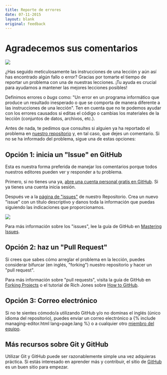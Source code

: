 ```yaml
---
title: Reporte de errores
date: 07-11-2015
layout: blank
original: feedback
---
```


# Agradecemos sus comentarios

<img src="{{site.baseurl}}/images/reader-sm.png" class="garnish rounded float-left" />

¿Has seguido meticulosamente las instrucciones de una lección y aún así has encontrado algún fallo o error? Gracias por tomarte el tiempo de reportar un problema con una de nuestras lecciones. ¡Tu ayuda es crucial para ayudarnos a mantener las mejores lecciones posibles!

Definimos errores o *bugs* como: "Un error en un programa informático que produce un resultado inesperado o que se comporta de manera diferente a las instrucciones de una lección". Ten en cuenta que no te podemos ayudar con los errores causados si editas el código o cambias los materiales de la lección (conjuntos de datos, archivos, etc.).

Antes de nada, te pedimos que consultes si alguien ya ha reportado el problema en [nuestro repositorio](https://github.com/programminghistorian/jekyll/issues?q=is%3Aissue+is%3Aopen+label%3Abug) y, en tal caso, que dejes un comentario. Si no se ha informado del problema, sigue una de estas opciones: 

## Opción 1: inicia un "Issue" en GitHub
Esta es nuestra forma preferida de manejar los comentarios porque todos nuestros editores pueden ver y responder a tu problema. 

Primero, si no tienes una ya, [abre una cuenta personal gratis en GitHub](https://help.github.com/articles/signing-up-for-a-new-github-account). Si ya tienes una cuenta inicia sesión.

Después ve a la [página de "issues"](https://github.com/programminghistorian/jekyll/issues?state=open) de nuestro Repositorio. Crea un nuevo "issue" con un título descriptivo y danos toda la información que puedas siguiendo las indicaciones que proporcionamos. 

![](https://cloud.githubusercontent.com/assets/1126864/3697100/52b37768-139e-11e4-816e-c3eee5516997.png)

Para más información sobre los "issues", lee la guía de GitHub en [Mastering Issues](https://guides.github.com/features/issues/).

## Opción 2: haz un "Pull Request"
Si crees que sabes cómo arreglar el problema en la lección, puedes considerar bifurcar (en inglés, "forking") nuestro repositorio y hacer un "pull request".

Para más información sobre "pull requests", visita la guía de GitHub en [Forking Projects](https://guides.github.com/activities/forking/) o el tutorial de Rich Jones sobre [How to GitHub](https://gun.io/blog/how-to-github-fork-branch-and-pull-request/).

## Opción 3: Correo electrónico 
Si no te sientes cómodo/a utilizando GitHub y/o no dominas el inglés (único idioma del repositorio), puedes enviar un correo electrónico a {% include managing-editor.html lang=page.lang %} o a cualquier otro [miembro del equipo](/es/equipo-de-proyecto#programming-historian-en-español).  

## Más recursos sobre Git y GitHub

Utilizar Git y GitHub puede ser razonablemente simple una vez adquieras práctica. Si estás interesado en aprender más y contribuir, el sitio de [GitHub](https://help.github.com/articles/good-resources-for-learning-git-and-github/) es un buen sitio para empezar.
